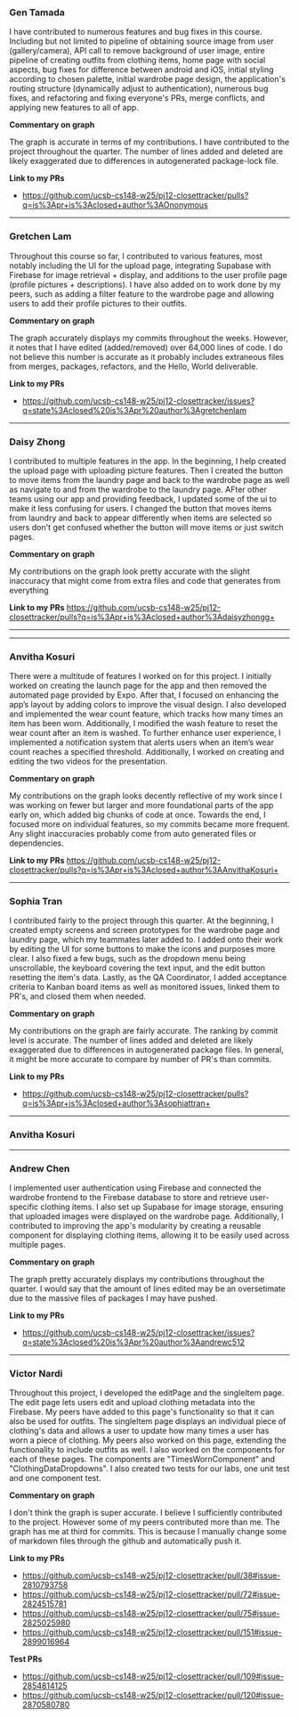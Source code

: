 ### Gen Tamada

I have contributed to numerous features and bug fixes in this course. Including but not limited to pipeline of obtaining source image from user (gallery/camera), API call to remove background of user image, entire pipeline of creating outfits from clothing items, home page with social aspects, bug fixes for difference between android and iOS, initial styling according to chosen palette, initial wardrobe page design, the application's routing structure (dynamically adjust to authentication), numerous bug fixes, and refactoring and fixing everyone's PRs, merge conflicts, and applying new features to all of app.

**Commentary on graph**

The graph is accurate in terms of my contributions. I have contributed to the project throughout the quarter. The number of lines added and deleted are likely exaggerated due to differences in autogenerated package-lock file.

**Link to my PRs**

- https://github.com/ucsb-cs148-w25/pj12-closettracker/pulls?q=is%3Apr+is%3Aclosed+author%3AOnonymous

---

### Gretchen Lam

Throughout this course so far, I contributed to various features, most notably including the UI for the upload page, integrating Supabase with Firebase for image retrieval + display, and additions to the user profile page (profile pictures + descriptions). I have also added on to work done by my peers, such as adding a filter feature to the wardrobe page and allowing users to add their profile pictures to their outfits. 

**Commentary on graph**

The graph accurately displays my commits throughout the weeks. However, it notes that I have edited (added/removed) over 64,000 lines of code. I do not believe this number is accurate as it probably includes extraneous files from merges, packages, refactors, and the Hello, World deliverable.

**Link to my PRs**

- https://github.com/ucsb-cs148-w25/pj12-closettracker/issues?q=state%3Aclosed%20is%3Apr%20author%3Agretchenlam
---

### Daisy Zhong

I contributed to multiple features in the app. In the beginning, I help created the upload page with uploading picture features. Then I created the button to move items from the laundry page and back to the wardrobe page as well as navigate to and from the wardrobe to the laundry page. AFter other teams using our app and providing feedback, I updated some of the ui to make it less confusing for users. I changed the button that moves items from laundry and back to appear differently when items are selected so users don't get confused whether the button will move items or just switch pages.

**Commentary on graph**

My contributions on the graph look pretty accurate with the slight inaccuracy that might come from extra files and code that generates from everything

**Link to my PRs**
https://github.com/ucsb-cs148-w25/pj12-closettracker/pulls?q=is%3Apr+is%3Aclosed+author%3Adaisyzhongg+

---


---

### Anvitha Kosuri

There were a multitude of features I worked on for this project. I initially worked on creating the launch page for the app and then removed the automated page provided by Expo. After that, I focused on enhancing the app’s layout by adding colors to improve the visual design. I also developed and implemented the wear count feature, which tracks how many times an item has been worn. Additionally, I modified the wash feature to reset the wear count after an item is washed. To further enhance user experience, I implemented a notification system that alerts users when an item’s wear count reaches a specified threshold. Additionally, I worked on creating and editing the two videos for the presentation. 

**Commentary on graph**

My contributions on the graph looks decently reflective of my work since I was working on fewer but larger and more foundational parts of the app early on, which added big chunks of code at once. Towards the end, I focused more on individual features, so my commits became more frequent. Any slight inaccuracies probably come from auto generated files or dependencies.

**Link to my PRs**
https://github.com/ucsb-cs148-w25/pj12-closettracker/pulls?q=is%3Apr+is%3Aclosed+author%3AAnvithaKosuri+

---



### Sophia Tran

I contributed fairly to the project through this quarter. At the beginning, I created empty screens and screen prototypes for the wardrobe page and laundry page, which my teammates later added to. I added onto their work by editing the UI for some buttons to make the icons and purposes more clear. I also fixed a few bugs, such as the dropdown menu being unscrollable, the keyboard covering the text input, and the edit button resetting the item's data. Lastly, as the QA Coordinator, I added acceptance criteria to Kanban board items as well as monitored issues, linked them to PR's, and closed them when needed.

**Commentary on graph**

My contributions on the graph are fairly accurate. The ranking by commit level is accurate. The number of lines added and deleted are likely exaggerated due to differences in autogenerated package files. In general, it might be more accurate to compare by number of PR's than commits.

**Link to my PRs**
- https://github.com/ucsb-cs148-w25/pj12-closettracker/pulls?q=is%3Apr+is%3Aclosed+author%3Asophiattran+
---

### Anvitha Kosuri

---

### Andrew Chen

I implemented user authentication using Firebase and connected the wardrobe frontend to the Firebase database to store and retrieve user-specific clothing items. I also set up Supabase for image storage, ensuring that uploaded images were displayed on the wardrobe page. Additionally, I contributed to improving the app's modularity by creating a reusable component for displaying clothing items, allowing it to be easily used across multiple pages.

**Commentary on graph**

The graph pretty accurately displays my contributions throughout the quarter. I would say that the amount of lines edited may be an oversetimate due to the massive files of packages I may have pushed.

**Link to my PRs**
- https://github.com/ucsb-cs148-w25/pj12-closettracker/issues?q=state%3Aclosed%20is%3Apr%20author%3Aandrewc512
---

### Victor Nardi

Throughout this project, I developed the editPage and the singleItem page. The edit page lets users edit and upload clothing metadata into the Firebase. My peers have added to this page's functionality so that it can also be used for outfits. The singleItem page displays an individual piece of clothing's data and allows a user to update how many times a user has worn a piece of clothing. My peers also worked on this page, extending the functionality to include outfits as well. I also worked on the components for each of these pages. The components are "TimesWornComponent" and "ClothingDataDropdowns". I also created two tests for our labs, one unit test and one component test.

**Commentary on graph**

I don't think the graph is super accurate. I believe I sufficiently contributed to the project. However some of my peers contributed more than me. The graph has me at third for commits. This is because I manually change some of markdown files through the github and automatically push it.

**Link to my PRs**

- https://github.com/ucsb-cs148-w25/pj12-closettracker/pull/38#issue-2810793758
- https://github.com/ucsb-cs148-w25/pj12-closettracker/pull/72#issue-2824515781
- https://github.com/ucsb-cs148-w25/pj12-closettracker/pull/75#issue-2825025980
- https://github.com/ucsb-cs148-w25/pj12-closettracker/pull/151#issue-2899016964

**Test PRs**

- https://github.com/ucsb-cs148-w25/pj12-closettracker/pull/109#issue-2854814125
- https://github.com/ucsb-cs148-w25/pj12-closettracker/pull/120#issue-2870580780
